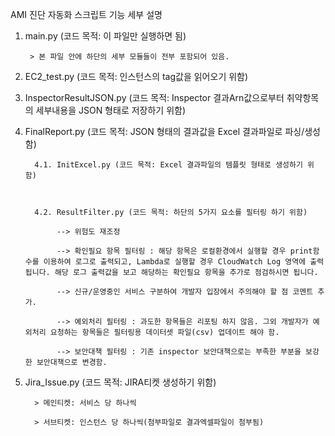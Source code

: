 AMI 진단 자동화 스크립트 기능
세부 설명
1) main.py (코드 목적: 이 파일만 실행하면 됨)

       	> 본 파일 안에 하단의 세부 모듈들이 전부 포함되어 있음.
 
 
 
2) EC2_test.py (코드 목적: 인스턴스의 tag값을 읽어오기 위함)
 
 
 
3) InspectorResultJSON.py (코드 목적: Inspector 결과Arn값으로부터 취약항목의 세부내용을 JSON 형태로 저장하기 위함)
 
 
 
4) FinalReport.py (코드 목적: JSON 형태의 결과값을 Excel 결과파일로 파싱/생성함)
 
         4.1. InitExcel.py (코드 목적: Excel 결과파일의 템플릿 형태로 생성하기 위함)
         
         
         
         4.2. ResultFilter.py (코드 목적: 하단의 5가지 요소를 필터링 하기 위함)
              
              --> 위험도 재조정
              
              --> 확인필요 항목 필터링 : 해당 항목은 로컬환경에서 실행할 경우 print함수를 이용하여 로그로 출력되고, Lambda로 실행할 경우 CloudWatch Log 영역에 출력됩니다. 해당 로그 출력값을 보고 해당하는 확인필요 항목을 추가로 점검하시면 됩니다.
              
              --> 신규/운영중인 서비스 구분하여 개발자 입장에서 주의해야 할 점 코멘트 추가.

              --> 예외처리 필터링 : 과도한 항목들은 리포팅 하지 않음. 그외 개발자가 예외처리 요청하는 항목들은 필터링용 데이터셋 파일(csv) 업데이트 해야 함.

              --> 보안대책 필터링 : 기존 inspector 보안대책으로는 부족한 부분을 보강한 보안대책으로 변경함.
 
 
 
5) Jira_Issue.py (코드 목적: JIRA티켓 생성하기 위함)
	
         > 메인티켓: 서비스 당 하나씩
	
         > 서브티켓: 인스턴스 당 하나씩(첨부파일로 결과엑셀파일이 첨부됨)
